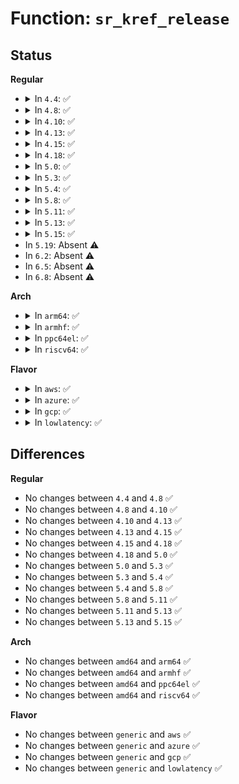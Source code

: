 # Function: <code>sr_kref_release</code>

## Status
<b>Regular</b>
<ul>
<li>
<details>
<summary>In <code>4.4</code>: ✅</summary>

```c
void sr_kref_release(struct kref *kref);
```

**Collision:** Unique Static

**Inline:** No

**Transformation:** False

**Instances:**

```
In drivers/scsi/sr.c (ffffffff815c0220)
Location: drivers/scsi/sr.c:966
Inline: False
Direct callers:
  - drivers/scsi/sr.c:scsi_cd_put
  - drivers/scsi/sr.c:sr_block_open
  - drivers/scsi/sr.c:sr_remove
```
**Symbols:**

```
ffffffff815c0220-ffffffff815c0294: sr_kref_release (STB_LOCAL)
```
</details>
</li>
<li>
<details>
<summary>In <code>4.8</code>: ✅</summary>

```c
void sr_kref_release(struct kref *kref);
```

**Collision:** Unique Static

**Inline:** No

**Transformation:** False

**Instances:**

```
In drivers/scsi/sr.c (ffffffff816189c0)
Location: drivers/scsi/sr.c:965
Inline: False
Direct callers:
  - drivers/scsi/sr.c:sr_remove
  - drivers/scsi/sr.c:sr_block_open
  - drivers/scsi/sr.c:scsi_cd_put
```
**Symbols:**

```
ffffffff816189c0-ffffffff81618a34: sr_kref_release (STB_LOCAL)
```
</details>
</li>
<li>
<details>
<summary>In <code>4.10</code>: ✅</summary>

```c
void sr_kref_release(struct kref *kref);
```

**Collision:** Unique Static

**Inline:** No

**Transformation:** False

**Instances:**

```
In drivers/scsi/sr.c (ffffffff81649640)
Location: drivers/scsi/sr.c:965
Inline: False
Direct callers:
  - drivers/scsi/sr.c:sr_remove
  - drivers/scsi/sr.c:sr_block_open
  - drivers/scsi/sr.c:scsi_cd_put
```
**Symbols:**

```
ffffffff81649640-ffffffff816496b4: sr_kref_release (STB_LOCAL)
```
</details>
</li>
<li>
<details>
<summary>In <code>4.13</code>: ✅</summary>

```c
void sr_kref_release(struct kref *kref);
```

**Collision:** Unique Static

**Inline:** No

**Transformation:** False

**Instances:**

```
In drivers/scsi/sr.c (ffffffff8165df90)
Location: drivers/scsi/sr.c:970
Inline: False
Direct callers:
  - drivers/scsi/sr.c:sr_remove
  - drivers/scsi/sr.c:sr_block_open
  - drivers/scsi/sr.c:scsi_cd_put
```
**Symbols:**

```
ffffffff8165df90-ffffffff8165e004: sr_kref_release (STB_LOCAL)
```
</details>
</li>
<li>
<details>
<summary>In <code>4.15</code>: ✅</summary>

```c
void sr_kref_release(struct kref *kref);
```

**Collision:** Unique Static

**Inline:** No

**Transformation:** False

**Instances:**

```
In drivers/scsi/sr.c (ffffffff816c7580)
Location: drivers/scsi/sr.c:970
Inline: False
Direct callers:
  - drivers/scsi/sr.c:sr_remove
  - drivers/scsi/sr.c:sr_block_open
  - drivers/scsi/sr.c:scsi_cd_put
```
**Symbols:**

```
ffffffff816c7580-ffffffff816c75f1: sr_kref_release (STB_LOCAL)
```
</details>
</li>
<li>
<details>
<summary>In <code>4.18</code>: ✅</summary>

```c
void sr_kref_release(struct kref *kref);
```

**Collision:** Unique Static

**Inline:** No

**Transformation:** False

**Instances:**

```
In drivers/scsi/sr.c (ffffffff817041b0)
Location: drivers/scsi/sr.c:996
Inline: False
Direct callers:
  - drivers/scsi/sr.c:sr_remove
  - drivers/scsi/sr.c:sr_block_revalidate_disk
  - drivers/scsi/sr.c:sr_block_check_events
  - drivers/scsi/sr.c:sr_block_open
  - drivers/scsi/sr.c:scsi_cd_put
```
**Symbols:**

```
ffffffff817041b0-ffffffff81704221: sr_kref_release (STB_LOCAL)
```
</details>
</li>
<li>
<details>
<summary>In <code>5.0</code>: ✅</summary>

```c
void sr_kref_release(struct kref *kref);
```

**Collision:** Unique Static

**Inline:** No

**Transformation:** False

**Instances:**

```
In drivers/scsi/sr.c (ffffffff81726750)
Location: drivers/scsi/sr.c:997
Inline: False
Direct callers:
  - drivers/scsi/sr.c:sr_remove
  - drivers/scsi/sr.c:sr_block_revalidate_disk
  - drivers/scsi/sr.c:sr_block_check_events
  - drivers/scsi/sr.c:sr_block_open
  - drivers/scsi/sr.c:scsi_cd_put
```
**Symbols:**

```
ffffffff81726750-ffffffff817267c1: sr_kref_release (STB_LOCAL)
```
</details>
</li>
<li>
<details>
<summary>In <code>5.3</code>: ✅</summary>

```c
void sr_kref_release(struct kref *kref);
```

**Collision:** Unique Static

**Inline:** No

**Transformation:** False

**Instances:**

```
In drivers/scsi/sr.c (ffffffff81761e80)
Location: drivers/scsi/sr.c:998
Inline: False
Direct callers:
  - drivers/scsi/sr.c:sr_remove
  - drivers/scsi/sr.c:sr_block_revalidate_disk
  - drivers/scsi/sr.c:sr_block_check_events
  - drivers/scsi/sr.c:sr_block_open
  - drivers/scsi/sr.c:scsi_cd_put
```
**Symbols:**

```
ffffffff81761e80-ffffffff81761ef5: sr_kref_release (STB_LOCAL)
```
</details>
</li>
<li>
<details>
<summary>In <code>5.4</code>: ✅</summary>

```c
void sr_kref_release(struct kref *kref);
```

**Collision:** Unique Static

**Inline:** No

**Transformation:** False

**Instances:**

```
In drivers/scsi/sr.c (ffffffff81785e70)
Location: drivers/scsi/sr.c:998
Inline: False
Direct callers:
  - drivers/scsi/sr.c:sr_remove
  - drivers/scsi/sr.c:sr_block_revalidate_disk
  - drivers/scsi/sr.c:sr_block_check_events
  - drivers/scsi/sr.c:sr_block_open
  - drivers/scsi/sr.c:scsi_cd_put
```
**Symbols:**

```
ffffffff81785e70-ffffffff81785ee5: sr_kref_release (STB_LOCAL)
```
</details>
</li>
<li>
<details>
<summary>In <code>5.8</code>: ✅</summary>

```c
void sr_kref_release(struct kref *kref);
```

**Collision:** Unique Static

**Inline:** No

**Transformation:** False

**Instances:**

```
In drivers/scsi/sr.c (ffffffff8184a680)
Location: drivers/scsi/sr.c:1043
Inline: False
Direct callers:
  - drivers/scsi/sr.c:sr_remove
  - drivers/scsi/sr.c:sr_block_revalidate_disk
  - drivers/scsi/sr.c:sr_block_check_events
  - drivers/scsi/sr.c:sr_block_open
  - drivers/scsi/sr.c:scsi_cd_put
```
**Symbols:**

```
ffffffff8184a680-ffffffff8184a6f8: sr_kref_release (STB_LOCAL)
```
</details>
</li>
<li>
<details>
<summary>In <code>5.11</code>: ✅</summary>

```c
void sr_kref_release(struct kref *kref);
```

**Collision:** Unique Static

**Inline:** No

**Transformation:** False

**Instances:**

```
In drivers/scsi/sr.c (ffffffff8185ab80)
Location: drivers/scsi/sr.c:1015
Inline: False
Direct callers:
  - drivers/scsi/sr.c:sr_remove
  - drivers/scsi/sr.c:sr_block_check_events
  - drivers/scsi/sr.c:sr_block_open
  - drivers/scsi/sr.c:scsi_cd_put
```
**Symbols:**

```
ffffffff8185ab80-ffffffff8185abf5: sr_kref_release (STB_LOCAL)
```
</details>
</li>
<li>
<details>
<summary>In <code>5.13</code>: ✅</summary>

```c
void sr_kref_release(struct kref *kref);
```

**Collision:** Unique Static

**Inline:** No

**Transformation:** False

**Instances:**

```
In drivers/scsi/sr.c (ffffffff8183db70)
Location: drivers/scsi/sr.c:1017
Inline: False
Direct callers:
  - drivers/scsi/sr.c:sr_remove
  - drivers/scsi/sr.c:sr_block_check_events
  - drivers/scsi/sr.c:sr_block_open
  - drivers/scsi/sr.c:scsi_cd_put
```
**Symbols:**

```
ffffffff8183db70-ffffffff8183dbe5: sr_kref_release (STB_LOCAL)
```
</details>
</li>
<li>
<details>
<summary>In <code>5.15</code>: ✅</summary>

```c
void sr_kref_release(struct kref *kref);
```

**Collision:** Unique Static

**Inline:** No

**Transformation:** False

**Instances:**

```
In drivers/scsi/sr.c (ffffffff818ca630)
Location: drivers/scsi/sr.c:1020
Inline: False
Direct callers:
  - drivers/scsi/sr.c:sr_remove
  - drivers/scsi/sr.c:sr_block_check_events
  - drivers/scsi/sr.c:sr_block_open
  - drivers/scsi/sr.c:scsi_cd_put
```
**Symbols:**

```
ffffffff818ca630-ffffffff818ca6a5: sr_kref_release (STB_LOCAL)
```
</details>
</li>
<li>
In <code>5.19</code>: Absent ⚠️
</li>
<li>
In <code>6.2</code>: Absent ⚠️
</li>
<li>
In <code>6.5</code>: Absent ⚠️
</li>
<li>
In <code>6.8</code>: Absent ⚠️
</li>
</ul>
<b>Arch</b>
<ul>
<li>
<details>
<summary>In <code>arm64</code>: ✅</summary>

```c
void sr_kref_release(struct kref *kref);
```

**Collision:** Unique Static

**Inline:** No

**Transformation:** False

**Instances:**

```
In drivers/scsi/sr.c (ffff80001098cdf0)
Location: drivers/scsi/sr.c:998
Inline: False
Direct callers:
  - drivers/scsi/sr.c:sr_remove
  - drivers/scsi/sr.c:sr_block_revalidate_disk
  - drivers/scsi/sr.c:sr_block_check_events
  - drivers/scsi/sr.c:sr_block_open
  - drivers/scsi/sr.c:scsi_cd_put
```
**Symbols:**

```
ffff80001098cdf0-ffff80001098ced0: sr_kref_release (STB_LOCAL)
```
</details>
</li>
<li>
<details>
<summary>In <code>armhf</code>: ✅</summary>

```c
void sr_kref_release(struct kref *kref);
```

**Collision:** Unique Static

**Inline:** No

**Transformation:** False

**Instances:**

```
In drivers/scsi/sr.c (c0a5e6ec)
Location: drivers/scsi/sr.c:998
Inline: False
Direct callers:
  - drivers/scsi/sr.c:sr_remove
  - drivers/scsi/sr.c:sr_block_revalidate_disk
  - drivers/scsi/sr.c:sr_block_check_events
  - drivers/scsi/sr.c:sr_block_open
  - drivers/scsi/sr.c:scsi_cd_put
```
**Symbols:**

```
c0a5e6ec-c0a5e768: sr_kref_release (STB_LOCAL)
```
</details>
</li>
<li>
<details>
<summary>In <code>ppc64el</code>: ✅</summary>

```c
void sr_kref_release(struct kref *kref);
```

**Collision:** Unique Static

**Inline:** No

**Transformation:** False

**Instances:**

```
In drivers/scsi/sr.c (c000000000a4d300)
Location: drivers/scsi/sr.c:998
Inline: False
Direct callers:
  - drivers/scsi/sr.c:sr_remove
  - drivers/scsi/sr.c:sr_block_revalidate_disk
  - drivers/scsi/sr.c:sr_block_check_events
  - drivers/scsi/sr.c:sr_block_open
  - drivers/scsi/sr.c:scsi_cd_put
```
**Symbols:**

```
c000000000a4d300-c000000000a4d400: sr_kref_release (STB_LOCAL)
```
</details>
</li>
<li>
<details>
<summary>In <code>riscv64</code>: ✅</summary>

```c
void sr_kref_release(struct kref *kref);
```

**Collision:** Unique Static

**Inline:** No

**Transformation:** False

**Instances:**

```
In drivers/scsi/sr.c (ffffffe0005f0d06)
Location: drivers/scsi/sr.c:998
Inline: False
Direct callers:
  - drivers/scsi/sr.c:sr_remove
  - drivers/scsi/sr.c:sr_block_revalidate_disk
  - drivers/scsi/sr.c:sr_block_check_events
  - drivers/scsi/sr.c:sr_block_open
  - drivers/scsi/sr.c:scsi_cd_put
```
**Symbols:**

```
ffffffe0005f0d06-ffffffe0005f0dd2: sr_kref_release (STB_LOCAL)
```
</details>
</li>
</ul>
<b>Flavor</b>
<ul>
<li>
<details>
<summary>In <code>aws</code>: ✅</summary>

```c
void sr_kref_release(struct kref *kref);
```

**Collision:** Unique Static

**Inline:** No

**Transformation:** False

**Instances:**

```
In drivers/scsi/sr.c (ffffffff8173a560)
Location: drivers/scsi/sr.c:998
Inline: False
Direct callers:
  - drivers/scsi/sr.c:sr_remove
  - drivers/scsi/sr.c:sr_block_revalidate_disk
  - drivers/scsi/sr.c:sr_block_check_events
  - drivers/scsi/sr.c:sr_block_open
  - drivers/scsi/sr.c:scsi_cd_put
```
**Symbols:**

```
ffffffff8173a560-ffffffff8173a5d5: sr_kref_release (STB_LOCAL)
```
</details>
</li>
<li>
<details>
<summary>In <code>azure</code>: ✅</summary>

```c
void sr_kref_release(struct kref *kref);
```

**Collision:** Unique Static

**Inline:** No

**Transformation:** False

**Instances:**

```
In drivers/scsi/sr.c (ffffffff8171c200)
Location: drivers/scsi/sr.c:998
Inline: False
Direct callers:
  - drivers/scsi/sr.c:sr_remove
  - drivers/scsi/sr.c:sr_block_revalidate_disk
  - drivers/scsi/sr.c:sr_block_check_events
  - drivers/scsi/sr.c:sr_block_open
  - drivers/scsi/sr.c:scsi_cd_put
```
**Symbols:**

```
ffffffff8171c200-ffffffff8171c275: sr_kref_release (STB_LOCAL)
```
</details>
</li>
<li>
<details>
<summary>In <code>gcp</code>: ✅</summary>

```c
void sr_kref_release(struct kref *kref);
```

**Collision:** Unique Static

**Inline:** No

**Transformation:** False

**Instances:**

```
In drivers/scsi/sr.c (ffffffff8177acf0)
Location: drivers/scsi/sr.c:998
Inline: False
Direct callers:
  - drivers/scsi/sr.c:sr_remove
  - drivers/scsi/sr.c:sr_block_revalidate_disk
  - drivers/scsi/sr.c:sr_block_check_events
  - drivers/scsi/sr.c:sr_block_open
  - drivers/scsi/sr.c:scsi_cd_put
```
**Symbols:**

```
ffffffff8177acf0-ffffffff8177ad65: sr_kref_release (STB_LOCAL)
```
</details>
</li>
<li>
<details>
<summary>In <code>lowlatency</code>: ✅</summary>

```c
void sr_kref_release(struct kref *kref);
```

**Collision:** Unique Static

**Inline:** No

**Transformation:** False

**Instances:**

```
In drivers/scsi/sr.c (ffffffff81795090)
Location: drivers/scsi/sr.c:998
Inline: False
Direct callers:
  - drivers/scsi/sr.c:sr_remove
  - drivers/scsi/sr.c:sr_block_revalidate_disk
  - drivers/scsi/sr.c:sr_block_check_events
  - drivers/scsi/sr.c:sr_block_open
  - drivers/scsi/sr.c:scsi_cd_put
```
**Symbols:**

```
ffffffff81795090-ffffffff81795103: sr_kref_release (STB_LOCAL)
```
</details>
</li>
</ul>

## Differences
<b>Regular</b>
<ul>
<li>
No changes between <code>4.4</code> and <code>4.8</code> ✅
</li>
<li>
No changes between <code>4.8</code> and <code>4.10</code> ✅
</li>
<li>
No changes between <code>4.10</code> and <code>4.13</code> ✅
</li>
<li>
No changes between <code>4.13</code> and <code>4.15</code> ✅
</li>
<li>
No changes between <code>4.15</code> and <code>4.18</code> ✅
</li>
<li>
No changes between <code>4.18</code> and <code>5.0</code> ✅
</li>
<li>
No changes between <code>5.0</code> and <code>5.3</code> ✅
</li>
<li>
No changes between <code>5.3</code> and <code>5.4</code> ✅
</li>
<li>
No changes between <code>5.4</code> and <code>5.8</code> ✅
</li>
<li>
No changes between <code>5.8</code> and <code>5.11</code> ✅
</li>
<li>
No changes between <code>5.11</code> and <code>5.13</code> ✅
</li>
<li>
No changes between <code>5.13</code> and <code>5.15</code> ✅
</li>
</ul>
<b>Arch</b>
<ul>
<li>
No changes between <code>amd64</code> and <code>arm64</code> ✅
</li>
<li>
No changes between <code>amd64</code> and <code>armhf</code> ✅
</li>
<li>
No changes between <code>amd64</code> and <code>ppc64el</code> ✅
</li>
<li>
No changes between <code>amd64</code> and <code>riscv64</code> ✅
</li>
</ul>
<b>Flavor</b>
<ul>
<li>
No changes between <code>generic</code> and <code>aws</code> ✅
</li>
<li>
No changes between <code>generic</code> and <code>azure</code> ✅
</li>
<li>
No changes between <code>generic</code> and <code>gcp</code> ✅
</li>
<li>
No changes between <code>generic</code> and <code>lowlatency</code> ✅
</li>
</ul>

